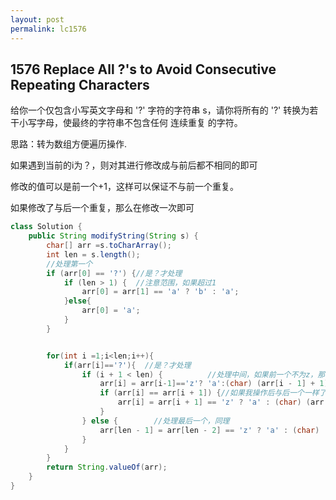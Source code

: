 ```yaml
---
layout: post
permalink: lc1576 
---
```


## 1576	Replace All ?'s to Avoid Consecutive Repeating Characters

给你一个仅包含小写英文字母和 '?' 字符的字符串 s，请你将所有的 '?' 转换为若干小写字母，使最终的字符串不包含任何 连续重复 的字符。

思路：转为数组方便遍历操作.

如果遇到当前的i为？，则对其进行修改成与前后都不相同的即可

修改的值可以是前一个+1，这样可以保证不与前一个重复。

如果修改了与后一个重复，那么在修改一次即可

```java
class Solution {
    public String modifyString(String s) {
        char[] arr =s.toCharArray();
        int len = s.length();
        //处理第一个
        if (arr[0] == '?') {//是？才处理
            if (len > 1) {  //注意范围，如果超过1
                arr[0] = arr[1] == 'a' ? 'b' : 'a';
            }else{
                arr[0] = 'a';
            }
        }


        for(int i =1;i<len;i++){
            if(arr[i]=='?'){  //是？才处理
                if (i + 1 < len) {          //处理中间，如果前一个不为z，那我就对？赋值为前一个的下一个
                    arr[i] = arr[i-1]=='z'? 'a':(char) (arr[i - 1] + 1);
                    if (arr[i] == arr[i + 1]) {//如果我操作后与后一个一样了，那我再操作一次
                        arr[i] = arr[i + 1] == 'z' ? 'a' : (char) (arr[i + 1] + 1);
                    }
                } else {        //处理最后一个，同理
                    arr[len - 1] = arr[len - 2] == 'z' ? 'a' : (char) (arr[len - 2] + 1);
                }
            }
        }
        return String.valueOf(arr);
    }
}
```